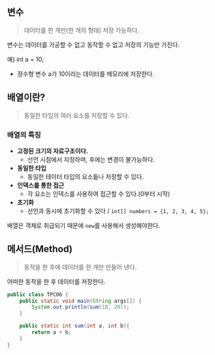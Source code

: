 ## 변수
> 데이터를 한 개만(한 개의 형태) 저장 가능하다.

변수는 데이터를 가공할 수 없고 동작할 수 없고 저장의 기능만 가진다.

예) int a = 10;
- 정수형 변수 a가 10이라는 데이터를 메모리에 저장한다.

## 배열이란?
> 동일한 타입의 여러 요소를 저장할 수 있다. 

### 배열의 특징
- **고정된 크기의 자료구조이다.**
	- 선언 시점에서 지정하며, 후에는 변경이 불가능하다.
- **동일한 타입**
	- 동일한 테이터 타입의 요소듦나 저장할 수 있다.
- **인덱스를 통한 접근**
	- 각 요소는 인덱스를 사용하여 접근할 수 있다.(0부터 시작)
- **초기화**
	- 선언과 동시에 초기화할 수 있다 / `int[] numbers = {1, 2, 3, 4, 5};`

배열은 객체로 취급되기 때문에 `new`를 사용해서 생성해야한다.

## 메서드(Method)
> 동작을 한 후에 데이터를 한 개만 만들어 낸다.

어떠한 동작을 한 후 데이터를 저장한다.
```java
public class TPC06 {
	public static void main(String args[]) {
		System.out.println(sum(10, 20));
	}

	public static int sum(int a, int b){
		return a + b;
	}
}
```

